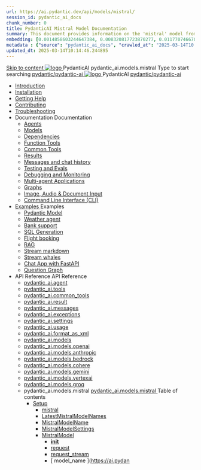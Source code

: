 ```yaml
---
url: https://ai.pydantic.dev/api/models/mistral/
session_id: pydantic_ai_docs
chunk_number: 0
title: PydanticAI Mistral Model Documentation
summary: This document provides information on the 'mistral' model from PydanticAI, part of the broader PydanticAI API documentation. It includes navigation links to various sections such as installation, help, contributing, and troubleshooting.
embedding: [0.0014858603244647384, 0.008320817723870277, 0.011770746670663357, -0.015589578077197075, -0.001688244752585888, 0.03191696107387543, -0.03443096950650215, -0.012166975997388363, -0.018527140840888023, 0.03011343628168106, -0.009195255115628242, -0.05907917395234108, -0.005653100553900003, -0.014947413466870785, 0.007897262461483479, 0.009734947234392166, -0.032518137246370316, 0.02814595215022564, 0.0024081184528768063, 0.05672912299633026, 0.06771424412727356, 0.03167102858424187, -0.03150707110762596, 0.00816369242966175, -0.012453900650143623, 0.005536964628845453, -0.01225578598678112, 0.036972302943468094, -0.009728115051984787, -0.007364402059465647, 0.04555271938443184, -0.018404172733426094, -0.02893841080367565, 0.0036207169760018587, 0.021929249167442322, 0.014879098162055016, -0.0028743711300194263, 0.026356087997555733, -0.031343113631010056, 0.05019816756248474, 0.0054003335535526276, -0.048285335302352905, 0.0027787296567112207, 0.002006765455007553, -0.04954234138131142, 0.0036138854920864105, 0.015043054707348347, 0.04976094886660576, 0.014865434728562832, 0.01925128512084484, -0.05951639264822006, 0.008272997103631496, -0.051455169916152954, 0.007371233310550451, 0.049569666385650635, -0.017365779727697372, -0.026342425495386124, -0.002587446477264166, 0.00992622971534729, -0.04801207408308983, -0.015903828665614128, -0.01086215116083622, -0.008382301777601242, 0.027175873517990112, -0.022926654666662216, -0.01360843051224947, -0.05344998091459274, 0.0012211380526423454, -0.03093321993947029, -0.001034124637953937, 0.003993036225438118, 0.007480537984520197, -0.03057797998189926, -0.061265263706445694, -0.03336524963378906, -0.0321902260184288, 0.016409363597631454, 0.09263570606708527, -0.006288433913141489, -0.03208091855049133, -0.014865434728562832, 0.021095801144838333, 0.0025549966376274824, -0.015944818034768105, -0.03221755102276802, -0.039540961384773254, -0.03915839642286301, 0.0022339140996336937, -0.019811470061540604, -0.04077063873410225, -0.020508287474513054, -0.01683291792869568, -0.02570025995373726, 0.012706667184829712, 0.08438320457935333, -0.047574855387210846, 0.00466935895383358, -0.00756251672282815, 0.01613610051572323, 0.018636446446180344, 0.010363448411226273, -0.04667309299111366, -0.02263972908258438, 0.05569072812795639, 0.041508447378873825, 0.00569408992305398, 0.015794524922966957, -0.011757083237171173, -0.021669650450348854, 0.040388073772192, -0.10438595712184906, -0.028309907764196396, 0.02474384382367134, 0.01295260339975357, -0.041617751121520996, -0.007480537984520197, -0.005232960917055607, 0.020644918084144592, -0.018704760819673538, -0.05607329308986664, -0.034868188202381134, 0.008614573627710342, 0.03596123680472374, 0.0352780818939209, 0.025290368124842644, 0.023623470216989517, -0.013266853988170624, -0.03142509236931801, -0.05396917834877968, -0.008389133028686047, -0.007931419648230076, 0.009782767854630947, 0.021874597296118736, -0.029512260109186172, -0.013854366727173328, -0.006701742298901081, -0.016026796773076057, 0.005871709901839495, -0.012344595976173878, 0.020699571818113327, 0.02559095434844494, -0.02710755728185177, -0.04637250304222107, 0.013198538683354855, -0.0444050207734108, -0.0015106246573850513, -0.013000424019992352, -0.022489435970783234, -0.02018037438392639, 0.0008018522057682276, 0.03525075316429138, 0.010465921834111214, -0.008901499211788177, -0.010991950519382954, -0.01390218734741211, -0.00648313295096159, 0.012139649130403996, -0.001660064677707851, -0.0007920318748801947, -0.03721823915839195, -0.0020204284228384495, 0.040797967463731766, -0.02102748490869999, -0.030632631853222847, -0.020139385014772415, -0.020740561187267303, -0.05186506360769272, -0.015275327488780022, -0.053531959652900696, -0.074272520840168, 0.0005324332742020488, 0.013225864619016647, -0.016641635447740555, -0.029157020151615143, 0.024661865085363388, -0.0329553559422493, -0.06377927213907242, -0.03399375081062317, -0.017106181010603905, -0.028091298416256905, -0.028282582759857178, 0.019087327644228935, -0.020508287474513054, -0.04842196777462959, -0.0068178786896169186, 0.0019042922649532557, -0.016190754249691963, 0.027298839762806892, -0.007569347973912954, 0.06837006658315659, 0.03475888445973396, 0.0210411474108696, 0.016409363597631454, 0.03188963606953621, -0.005109993275254965, -0.010500079952180386, 0.02593253180384636, 0.016559656709432602, 0.01832219399511814, 0.03792871907353401, 0.010588889941573143, 0.024716516956686974, 0.028419213369488716, -0.021410051733255386, 0.00017527173622511327, -0.00397254154086113, -0.004006699193269014, 0.006814462598413229, -0.034840863198041916, 0.02030334249138832, 0.0436398871243, -0.05940708518028259, 0.008730710484087467, 0.0002820145746227354, -0.022339140996336937, 0.01278181467205286, -0.06897124648094177, 0.000566164031624794, -0.0019094159360975027, 0.04790277034044266, -0.030304718762636185, 0.06071874126791954, 0.004659111611545086, -0.02836456149816513, -0.0015712545718997717, 0.01612243801355362, 0.06929916143417358, -0.06935381144285202, 0.020398983731865883, 0.0018137743463739753, 0.018595457077026367, 0.028801780194044113, -0.004423423204571009, -0.004840147215873003, 0.024224646389484406, -0.05842334404587746, 0.003958878573030233, -0.0008048409945331514, 0.02673865482211113, -0.01925128512084484, -0.005396917928010225, 0.002717245602980256, 0.003069070167839527, 0.03213557228446007, 0.010950961150228977, 0.008600911125540733, -0.0052944449707865715, -0.06339670717716217, 0.037764761596918106, 0.02672499045729637, 0.07585743814706802, -0.007125298026949167, 0.023322883993387222, -0.0059263622388243675, 0.003859821008518338, -0.0006613786099478602, -0.05011618882417679, -0.008259333670139313, -0.05661981552839279, -0.004382433835417032, -0.007835778407752514, 0.0031544642988592386, -0.03235417976975441, 0.013382989913225174, -0.015166022814810276, -0.016737276688218117, -0.03432166576385498, 0.01366308331489563, -0.034840863198041916, -0.05629190430045128, -0.006049330346286297, 0.017215484753251076, 0.04891383647918701, 0.006934014614671469, -0.012330932542681694, 0.013369327411055565, 0.016559656709432602, 0.011114918626844883, 0.033119313418865204, 0.05304009094834328, 0.019538208842277527, -0.00024316018971148878, 0.01925128512084484, 0.01858179271221161, -0.002679672325029969, 0.07203177362680435, 0.050744690001010895, -0.013096065260469913, -0.01763904094696045, -0.012720330618321896, 0.011183233931660652, 0.007863104343414307, 0.030550654977560043, -0.04383116960525513, 0.0215876717120409, -0.026410739868879318, 0.0586419552564621, 0.004942620173096657, 0.031343113631010056, 0.004631785210222006, 0.07662256807088852, 0.009461685083806515, 6.948958616703749e-05, -0.02171063981950283, -0.008525763638317585, 0.016518667340278625, 0.017338452860713005, -0.04787544533610344, 0.04749287664890289, -0.04060668498277664, -0.022257162258028984, -0.012891119346022606, -0.016395699232816696, -0.03560599684715271, -0.0029529337771236897, -0.04112588241696358, 0.031097177416086197, 0.006349917966872454, 0.060882698744535446, -0.007138960994780064, -0.053777895867824554, -0.03593390807509422, 0.01997542753815651, 0.024839485064148903, -0.03664438799023628, -0.02709389477968216, -0.0019623602274805307, -0.034048404544591904, -0.0268479585647583, -0.010766509920358658, 0.021273421123623848, -0.032736748456954956, -0.01634104736149311, 0.00473425816744566, 0.01960652507841587, -0.02228448912501335, -0.042574167251586914, 0.01103293988853693, -0.021164115518331528, 0.041180532425642014, -0.054461050778627396, -0.06525488942861557, -0.0069305989891290665, -0.0061142295598983765, -0.045252133160829544, -0.03576995059847832, -0.009174760431051254, 0.00047265729517675936, 0.00999454502016306, 0.0032108246814459562, 0.003566064639016986, 0.0033406238071620464, 0.006674416363239288, -0.001297138980589807, -0.06689445674419403, 0.016791928559541702, 0.014660488814115524, 0.015575914643704891, -0.012904781848192215, 0.028091298416256905, -0.0679328516125679, 0.015248000621795654, -0.03541471064090729, -0.026888947933912277, 0.006209871266037226, 0.00633967062458396, -0.003569480497390032, 0.002514007268473506, -0.028692474588751793, -0.04404978081583977, 0.0077469684183597565, -0.005724831949919462, -0.014633161947131157, -0.002713829977437854, 0.010588889941573143, -0.07367134839296341, -0.01507038064301014, 0.00882635172456503, 0.020412646234035492, 0.03232685476541519, 0.048148706555366516, 0.003383320989087224, -0.016518667340278625, -0.0020050574094057083, 0.038939788937568665, -0.027230525389313698, -0.0009188423282466829, 0.015726208686828613, 0.005058756563812494, 0.06175713613629341, 0.020357994362711906, -0.01845882646739483, -0.014537520706653595, 0.025782238692045212, 0.017802998423576355, 0.013690409250557423, -0.011237885802984238, 0.027613092213869095, 0.06481766700744629, 0.01395000796765089, 0.010930466465651989, -0.029621563851833344, -0.03317396715283394, 0.014455541968345642, -0.011524810455739498, 0.009919398464262486, 0.0436398871243, 0.009277233853936195, 0.013355663977563381, -0.008607742376625538, 0.032381508499383926, -0.046782396733760834, 0.027954667806625366, -0.006910104304552078, -0.0509086474776268, -0.046782396733760834, 0.018281204625964165, 0.014045649208128452, 0.0586419552564621, 0.043967802077531815, -0.016846582293510437, -0.060882698744535446, -0.024197321385145187, -0.0023517583031207323, -0.08241571485996246, 0.04902314394712448, 0.06744097918272018, -0.059024520218372345, 0.006151803303509951, -0.0385298952460289, 0.0008347289985977113, -0.004266297910362482, 0.04987025260925293, 0.008150028996169567, -0.011825398541986942, -0.031479742377996445, -0.022749032825231552, 0.034485623240470886, 0.011613620445132256, -0.010240481235086918, 0.04631785303354263, -0.018035270273685455, -0.033337924629449844, 0.053204044699668884, -0.03421236202120781, 0.005530132912099361, 0.01295260339975357, -0.04156310111284256, -0.005789731629192829, -0.026533707976341248, -0.012358258478343487, 0.007357570342719555, 0.013348832726478577, 0.016983212903141975, 0.004973362199962139, -0.04055203124880791, 0.11783043295145035, -0.0012493181275203824, 0.052821479737758636, 0.008840015158057213, 0.04877720773220062, 0.03279139846563339, -0.0408526174724102, 0.018745750188827515, -0.01015167124569416, -0.0006980981561355293, 0.026110151782631874, -0.024197321385145187, 0.01940157823264599, -0.030058782547712326, 0.03328327089548111, -0.04836731404066086, -0.009188423864543438, -0.018363183364272118, -0.02253042347729206, -0.038584548979997635, 0.016873907297849655, 0.016737276688218117, 0.010260975919663906, 0.025645608082413673, 0.030659958720207214, -0.016641635447740555, -0.004047688562422991, 0.03863919898867607, 0.002257824409753084, 0.0632873997092247, -0.03046867623925209, -0.03257279098033905, 0.002976844320073724, 0.009441190399229527, -0.017925964668393135, 0.010117513127624989, 0.04227358102798462, -0.01657331921160221, 0.057275645434856415, -0.00787676777690649, -0.02124609425663948, 0.009632473811507225, -0.008484775200486183, -0.02463454008102417, 0.00816369242966175, -0.0010896308813244104, -0.0235961452126503, 0.03798337280750275, 0.04167240485548973, -0.007644494995474815, 0.0032996346708387136, -0.011634115129709244, -0.007261928636580706, 0.03699962794780731, -0.049569666385650635, -0.008710215799510479, -0.007309749722480774, 0.03096054680645466, 0.03822930529713631, 0.02276269719004631, -0.0280093215405941, 0.03820198029279709, 0.0009120107861235738, 0.006315760314464569, 0.025604618713259697, -0.025536302477121353, -0.042792778462171555, 0.009502674452960491, -0.0015729625010862947, -0.030987873673439026, -0.03456760197877884, -0.04249218851327896, -0.00887417234480381, -0.007002330385148525, 0.014168617315590382, -0.01464682538062334, -0.009680294431746006, -0.016163427382707596, -0.045361436903476715, 0.006906688679009676, 0.008395964279770851, -0.014154953882098198, -0.03978689759969711, 0.02053561434149742, -0.002993923146277666, -0.001260419492609799, -0.018704760819673538, 0.032053593546152115, -0.008887835778295994, 0.014346237294375896, 0.001188688213005662, 0.005424243863672018, 0.0040647671557962894, 0.043858498334884644, 0.07181316614151001, 0.010076523758471012, 0.02345951460301876, -0.02788635343313217, 0.02590520679950714, 0.010985119268298149, -0.016969550400972366, -0.029348302632570267, 0.06552814692258835, 0.006551448255777359, 0.008723878301680088, -0.03888513520359993, 0.0038359106983989477, 0.019073665142059326, -0.0022031720727682114, 0.03981422632932663, -0.003914473578333855, 0.018841391429305077, -0.026479056105017662, -0.025536302477121353, 0.020959170535206795, -0.012248953804373741, -0.011784409172832966, -0.0017744929064065218, -0.013164380565285683, 0.0017744929064065218, -0.013301011174917221, -0.010370280593633652, -0.017830323427915573, -0.00952316913753748, -0.03243615850806236, -0.013519620522856712, 0.009632473811507225, 0.006708574015647173, -0.03885781019926071, 0.01776200905442238, -0.01471514068543911, -0.007371233310550451, 0.0023090611211955547, 0.010588889941573143, 0.03689032420516014, -0.02605549991130829, -0.005413996987044811, -0.022243499755859375, -0.004963114857673645, -0.02918434515595436, 0.060773395001888275, -0.013868029229342937, -0.036617062985897064, 0.012658846564590931, 0.014756130054593086, -0.030741937458515167, -0.019770480692386627, 0.029566911980509758, -0.01383387204259634, 0.00945485383272171, 0.010131176561117172, 0.005796562880277634, -0.016272732987999916, -0.000478634872706607, -0.021410051733255386, 0.004204813856631517, 0.006025419570505619, -0.02718953602015972, -0.0054652332328259945, 0.020112058147788048, -0.032299529761075974, 0.011299369856715202, 0.050853997468948364, -0.030632631853222847, -0.01150431577116251, -0.0034089393448084593, 0.030659958720207214, -0.0009000556310638785, -0.012064502574503422, -0.02438860386610031, -0.011354022659361362, -0.0459626130759716, -0.05951639264822006, 0.003648043144494295, -0.013000424019992352, 0.014660488814115524, 0.03150707110762596, 0.02777704782783985, -0.02371911332011223, 0.009666630998253822, 0.008594078943133354, -0.003434557467699051, -0.01306873932480812, -0.049214426428079605, 0.0059263622388243675, 0.023145264014601707, -0.013164380565285683, -0.03669904172420502, 0.05484361574053764, -0.024374941363930702, 0.0040237782523036, 0.0268479585647583, 0.016423026099801064, -0.012959434650838375, -0.016190754249691963, -0.004481491167098284, 0.020194036886096, -0.00916792917996645, 0.020194036886096, -0.023514166474342346, 0.019319599494338036, -0.015466609969735146, -0.026301436126232147, 0.03191696107387543, -0.0320262685418129, 0.008805857039988041, 0.02381475456058979, -0.01983879692852497, -0.04003283381462097, 0.021970238536596298, 0.02045363560318947, 0.018267542123794556, -0.0012885995674878359, 0.012242122553288937, 0.010513742454349995, 0.021164115518331528, 0.03290070593357086, 0.03328327089548111, -0.018404172733426094, 0.010281470604240894, 0.02356881834566593, -0.05071736499667168, -0.024456918239593506, 0.012003018520772457, -0.026561034843325615, 0.022557750344276428, -0.09110543876886368, 0.029840173199772835, 0.05219297856092453, -0.001023877295665443, 0.014660488814115524, 0.02570025995373726, -0.021068474277853966, 0.04612657055258751, 0.0249897800385952, -0.03721823915839195, 0.004051104187965393, -0.012050839141011238, 0.03607054054737091, 0.007487369701266289, -0.03891246020793915, 0.03402107581496239, 0.023760102689266205, -0.12362357974052429, -0.030769264325499535, 0.014127627946436405, -0.014783455990254879, 0.0008966398308984935, -0.017420431599020958, 0.003904226003214717, 0.015084044076502323, 0.02384207956492901, 0.036261823028326035, -0.02149203047156334, -0.022708045318722725, 0.006121061276644468, 0.002908528782427311, 0.027613092213869095, -0.04109855368733406, 0.010097018443048, 0.013519620522856712, 0.05150982365012169, -0.017024202272295952, -0.009038129821419716, -0.011108086444437504, 0.03456760197877884, -0.021683312952518463, 0.030386697500944138, 0.016163427382707596, -0.03410305455327034, -0.016873907297849655, 0.0362071692943573, -0.01120372861623764, -0.002461062977090478, 0.006671000272035599, -0.012412911280989647, -0.002775313798338175, -0.007337075658142567, -0.011606789194047451, 0.0133078433573246, -0.04519747942686081, 0.03117915615439415, -0.009079119190573692, 0.007548853754997253, -0.0005170623189769685, -0.004245803225785494, -0.029840173199772835, -0.01442821603268385, -0.008484775200486183, -0.022134194150567055, 0.006814462598413229, 0.05743960291147232, -0.02289932779967785, -0.010923635214567184, -0.013512789271771908, 0.011053434573113918, 0.012904781848192215, 0.004833315499126911, -0.010315627790987492, -0.030851241201162338, 0.022858338430523872, -0.010670867748558521, -0.04762950912117958, -0.0012049131328240037, 0.027503786608576775, 0.011278875172138214, -0.01937425136566162, 0.04041539877653122, -0.013355663977563381, -0.018759412690997124, 0.016969550400972366, 0.02893841080367565, 0.004109172150492668, -0.01668262481689453, -0.006319175940006971, -0.027599427849054337, 0.012863792479038239, -0.0012843298027291894, 0.014291585423052311, -0.0027582349721342325, 0.01586283929646015, -0.009516337886452675, 0.006524122320115566, -0.0037334375083446503, 0.008081713691353798, -0.03131578862667084, -0.007924588397145271, -0.022721707820892334, 0.0030058783013373613, -0.002244161441922188, -0.02755843847990036, -0.04003283381462097, -0.02686162106692791, -0.03235417976975441, -0.034840863198041916, -0.0017189866630360484, 0.0030195415019989014, -0.010260975919663906, 0.005209050606936216, -0.03828395903110504, 0.014113965444266796, -0.07143060117959976, -0.0034789626952260733, 0.0077128103002905846, -0.02053561434149742, 0.06350601464509964, -0.010547900572419167, -0.000191496656043455, 0.006899856962263584, 0.013055075891315937, -0.023746438324451447, -0.0022373299580067396, 0.007480537984520197, -0.02918434515595436, 0.03429434075951576, 0.03456760197877884, -0.05465233325958252, 0.024812160059809685, 0.006370412651449442, 0.025659270584583282, -0.003053699154406786, 0.00933871790766716, 0.014141291379928589, -0.005359344650059938, 0.03164369985461235, -0.05577270686626434, -0.02779071219265461, 0.01464682538062334, 0.03795604407787323, 0.02850119210779667, 0.02149203047156334, -0.052712175995111465, -0.0016805592458695173, -0.037901394069194794, 0.03560599684715271, -0.002730908803641796, 0.04973362386226654, 0.006657337304204702, 0.0030963963363319635, -0.004826484248042107, -0.021177779883146286, 0.009646137244999409, -0.006322592031210661, 0.0343489907681942, 0.042437538504600525, 0.021054811775684357, 0.013089234009385109, -0.01832219399511814, -0.011757083237171173, -0.00858724769204855, -0.0026147726457566023, 0.000431241060141474, 0.044541653245687485, 0.006961341015994549, 0.006783721037209034, 0.028583170846104622, 0.03978689759969711, -0.06891658902168274, 0.027175873517990112, -0.013990997336804867, 0.0061586350202560425, -0.008662395179271698, 0.0007920318748801947, -0.0038085845299065113, -0.004235555883497, -0.019907113164663315, -0.011476989835500717, -0.023049620911478996, -0.0008099646656773984, -0.005762405227869749, -0.003391860518604517, -0.01773468218743801, 0.011422337964177132, 0.009974051266908646, -0.013929513283073902, 0.004683021921664476, 0.010985119268298149, 0.0027394481003284454, 0.028911083936691284, -0.01464682538062334, -0.031097177416086197, 0.029621563851833344, -0.02626044675707817, -0.003648043144494295, -0.013915850780904293, -0.02628777176141739, 0.004341444931924343, -0.004580548498779535, -0.05754890665411949, 0.027954667806625366, 0.022680718451738358, 0.024429593235254288, -0.013102896511554718, 0.030277391895651817, -0.02112312614917755, -0.020972833037376404, 0.014209606684744358, -0.023322883993387222, 0.025058094412088394, 0.014277921989560127, 0.003205701010301709, 0.015534925274550915, 0.02113679051399231, -0.0031459250021725893, 0.035687971860170364, 0.016737276688218117, 0.021314410492777824, -0.014564846642315388, -0.03902176767587662, 0.009844251908361912, 0.03014076128602028, 0.0007079184870235622, 0.05525350943207741, 0.01810358464717865, 0.005007519852370024, -0.02356881834566593, -0.02628777176141739, 0.05733029916882515, 0.015220674686133862, -0.04413175955414772, 0.020112058147788048, 0.004833315499126911, -0.03191696107387543, -0.01940157823264599, 0.020863527432084084, 0.007111635059118271, -0.004805989563465118, 0.014564846642315388, -0.00199822592549026, -0.013642588630318642, -0.01203034445643425, 0.01354694738984108, 0.03445829451084137, -0.0495150126516819, 0.02825525589287281, -0.01587650366127491, -0.006049330346286297, 0.024320287629961967, -0.009816925041377544, -0.0020118891261518, 0.014346237294375896, -0.01843149960041046, -0.010342953726649284, 0.0031442169565707445, -0.00408867746591568, -0.04656378924846649, 0.005513054318726063, -0.0008052679477259517, -0.00651045935228467, 0.000929089670535177, -0.0028333819936960936, 0.04087994620203972, -0.0171744953840971, 0.00028265503351576626, 0.021437378600239754, -0.01776200905442238, 0.0016045583179220557, -0.03563332185149193, -0.05661981552839279, -0.00830032303929329, -0.002443983918055892, -0.01997542753815651, 0.023746438324451447, -0.0006596707389689982, -0.04298406094312668, 0.018472488969564438, 0.010356617160141468, -0.011026108637452126, -0.013362495228648186, -0.005137319210916758, 0.012064502574503422, -0.018062595278024673, 0.010752846486866474, 0.03560599684715271, 0.033556532114744186, 0.01104660239070654, 0.07673187553882599, 0.023322883993387222, 0.005536964628845453, -0.02567293308675289, -0.0013415439752861857, -0.02181994356215, 0.009482179768383503, -0.01069136243313551, 0.029812848195433617, 0.021546682342886925, 0.0026984589640051126, -0.012877455912530422, 0.022503098472952843, -0.02149203047156334, 0.018759412690997124, 0.02780437469482422, 0.009434359148144722, -0.027285177260637283, 0.023418525233864784, 0.002315892605111003, -0.003771011019125581, 0.044869564473629, 0.008170523680746555, -0.012399247847497463, -0.01050691120326519, -0.01660064607858658, 0.023678123950958252, -0.002650638110935688, -0.0021075305994600058, -0.00858724769204855, -0.009680294431746006, -0.031807657331228256, -0.021328072994947433, 0.014728804118931293, 0.006459222640842199, -0.013772387988865376, 0.0014713433338329196, -0.008819520473480225, -0.01844516210258007, 0.02568659745156765, -0.0006353333592414856, -0.021655987948179245, -0.014182280749082565, -0.005308107938617468, -0.014551184140145779, -0.03593390807509422, -0.025140073150396347, -0.014810781925916672, 0.016846582293510437, 0.034267012029886246, 0.0006754687055945396, -0.01845882646739483, 0.016204416751861572, -0.00023696910648141056, 0.004269713535904884, 0.008744372986257076, 0.007699147332459688, -0.023158926516771317, -0.024497907608747482, 0.04495154321193695, -0.008969814516603947, 0.030878568068146706, 0.024197321385145187, 0.032381508499383926, -0.02123243175446987, -0.019087327644228935, 0.03096054680645466, -0.028091298416256905, -0.044077105820178986, 0.021806281059980392, 0.0013432519044727087, 0.01994810253381729, 0.03557866811752319, -0.0022971059661358595, -0.016983212903141975, -0.008559921756386757, 0.02430662512779236, 0.0343489907681942, 0.00851893238723278, 0.029676217585802078, 0.008812688291072845, 0.002775313798338175, 0.01459217257797718, 0.0025396256241947412, 0.02279002219438553, 0.023035958409309387, 0.04415908455848694, 0.0029717206489294767, 0.010923635214567184, 0.0032296113204210997, -0.041262511163949966, 0.010513742454349995, 0.01951088383793831, 0.012091828510165215, 0.005403749644756317, -0.02686162106692791, 0.01326002273708582, -0.004512233193963766, 0.01289795059710741, -0.016846582293510437, -0.019565535709261894, -0.002305645262822509, -0.04333930090069771, -0.03328327089548111, -0.008327648974955082, -0.037081606686115265, -0.00037936403532512486, -0.01203034445643425, -0.02253042347729206, 0.030632631853222847, 0.0007501886575482786, -0.01680559292435646, -0.0157808605581522, 0.022134194150567055, -0.02953958697617054, 0.015808187425136566, 0.018117249011993408, -0.015466609969735146, 0.0003003743477165699, -0.0065446170046925545, 0.00622011860832572, 0.0028299661353230476, 0.0028316739480942488, 0.030086109414696693, -0.03844791650772095, 0.02020769938826561, 0.014455541968345642, 0.0016890986589714885, 0.023609807714819908, 0.006035666912794113, 0.026820631697773933, -0.003767595160752535, -0.06640258431434631, 0.0270802304148674, 0.01295260339975357, -0.04566202312707901, 0.00888100452721119, -0.009502674452960491, 0.020166711881756783, -0.015138695947825909, 0.014564846642315388, -0.059953611344099045, -0.002192924963310361, -0.025426998734474182, -0.012617857195436954, 0.012863792479038239, 0.014933750033378601, 0.026369750499725342, 0.009987713769078255, 0.011777577921748161, -0.02356881834566593, -0.006688079331070185, 0.005612111650407314, -0.00583755224943161, 0.003982788883149624, 0.028282582759857178, 0.009024466387927532, -0.026820631697773933, 0.02209320478141308, -0.010964624583721161, -0.008894667029380798, -0.05571805313229561, -7.909644045867026e-05, 0.006042498629540205, -0.019060000777244568, -0.016887571662664413, -0.012802309356629848, -0.004385849926620722, -0.01062304712831974, 0.01983879692852497, -0.014551184140145779, 0.024484245106577873, 0.012235291302204132, 0.008006567135453224, -0.04415908455848694, 0.09405666589736938, 0.014332574792206287, -0.013512789271771908, 0.012911614030599594, -0.0038085845299065113, -0.0065275379456579685, 0.01601313427090645, 0.005782899912446737, -0.02559095434844494, -0.02602817304432392, 0.00010322032176190987, 0.01994810253381729, 0.005243208259344101, 0.00916792917996645, 0.018007943406701088, -0.012160143814980984, -0.005106577184051275, -0.0046181222423911095, 0.015439284034073353, 0.014400890097022057, 0.013396653346717358, 0.010554731823503971, -0.0280093215405941, -0.026192130520939827, -0.013601599261164665, -0.00025319401174783707, 0.02345951460301876, -0.023295557126402855, 0.014961075969040394, 0.02594619430601597, 0.011770746670663357, -0.027257850393652916, 0.0022851505782455206, 0.02054927684366703, -0.02698458917438984, 0.014168617315590382, 0.013615262694656849, -0.005318355280905962, -0.004433670546859503, -0.008027061820030212, 0.042574167251586914, 0.033583857119083405, -0.0036138854920864105, -0.00299050728790462, -0.015370968729257584, 0.022106869146227837, 0.0215876717120409, -0.02347317710518837, -0.023295557126402855, 0.02486681193113327, 0.00015477710985578597, 0.020972833037376404, -0.005875125993043184, -0.007186781615018845, -0.0028094714507460594, -0.0188004020601511, -0.009140602312982082, 0.04413175955414772, 0.018376847729086876, 0.01915564201772213, -0.039076417684555054, 0.013690409250557423, 0.01621807925403118, 0.0324908122420311, 0.020057406276464462, -0.04014213755726814, 0.00481282128021121, 0.007289255037903786, -0.0003262061218265444, 0.04156310111284256, -0.013758724555373192, 0.010875814594328403, 0.027941005304455757, -0.013061908073723316, -0.0037300216499716043, 0.024333951994776726, 0.003723190166056156, 0.009270401671528816, 0.005273950286209583, 0.03888513520359993, -0.01787131279706955, -0.01728380098938942, -0.010827993974089622, 0.026096489280462265, -0.02932097762823105, -0.03068728558719158, 0.0004756460839416832, -0.014674151316285133, -0.028993062674999237, -0.004488322883844376, 0.028227930888533592, 0.004925541579723358, -0.009147434495389462, -0.00437901820987463, 0.003521659644320607, 0.03738219663500786, -0.003917889203876257, 0.026602022349834442, 0.009967219084501266, 0.019893448799848557, 0.013102896511554718, -0.005919530987739563, -0.038365937769412994, 0.014906424097716808, -0.027845364063978195, 0.009700789116322994, -0.0014380394713953137, -0.00357631198130548, -0.025864217430353165, 0.001425230409950018, 0.014469205401837826, 0.001087069045752287, -0.006332838907837868, 0.0014679274754598737, 0.0006592437857761979, -0.019114652648568153, -0.012105491943657398, -0.003135677659884095, -0.016436688601970673, -0.0315617211163044, 0.01646401546895504, 0.002872663317248225, 0.013458137400448322, -0.03675369545817375, -0.007159455679357052, 0.012358258478343487, -0.016873907297849655, 0.001367162331007421, -0.008143197745084763, -0.003788089845329523, -0.004539559595286846, 0.03505947068333626, 0.002098991069942713, -0.026205793023109436, 0.0006835811655037105, 0.007214108016341925, 0.012412911280989647, -0.008614573627710342, -0.030987873673439026, 0.010664036497473717, 0.006595853250473738, 0.029730869457125664, 0.008505268953740597, -0.015084044076502323, 0.012474395334720612, -0.023773765191435814, -0.008327648974955082, 0.01242657471448183, -0.0036207169760018587, 0.0199617650359869, -0.0033355001360177994, -0.006196208298206329, 0.009598315693438053, 0.007186781615018845, -0.016177089884877205, -0.047602180391550064, 0.0006733338232152164, -0.019551871344447136, -0.006841788999736309, -0.009229413233697414, 0.013724567368626595, 0.0030212493147701025, -0.02395138517022133, -0.03396642580628395, 0.007234602700918913, 0.0018103584880009294, 0.012631520628929138, 0.010001377202570438, 0.016750941053032875, -0.012597362510859966, -0.016313722357153893, -0.008143197745084763, 0.0014038818189874291, 0.03227220103144646, -0.0024747259449213743, -0.0019077080069109797, -0.011080760508775711, 0.0023568819742649794, -0.0013611846370622516, -0.0032706004567444324, -0.010124344378709793, -0.0074190543964505196, 0.01796695403754711, -0.01658698357641697, -0.01623174361884594, -0.0018855055095627904, -0.0252220518887043, 0.010015039704740047, -0.011108086444437504, -0.037081606686115265, -0.012317270040512085, -0.0047991578467190266, 0.008894667029380798, -0.00835497584193945, -0.006500212009996176, 0.025713922455906868, 0.020030079409480095, -0.0183358583599329, 0.007787957321852446, -0.0009700789232738316, 0.012870624661445618, 0.025618281215429306, 0.004990441258996725, 0.012877455912530422, -0.03634380176663399, 0.017775671556591988, -0.008464280515909195, 0.008272997103631496, -0.012761319987475872, -0.01302091870456934, -0.03268209472298622, 0.011190065182745457, -5.1610160880954936e-05, 0.006524122320115566, 0.017338452860713005, 0.00528761325404048, 0.01383387204259634, 0.00974177848547697, 0.015507599338889122, -0.013724567368626595, -0.024456918239593506, 0.01845882646739483, 0.008450617082417011, -0.005998093634843826, 0.016532331705093384, 0.019756818190217018, 0.02850119210779667, -0.024320287629961967, 0.0022834427654743195, 0.0240606889128685, 0.03290070593357086, 0.025399671867489815, -0.002654053969308734, -0.02311793714761734, 0.007200445048511028, -0.011634115129709244, -0.015917491167783737, 0.012501721270382404, 0.009987713769078255, -0.016627972945570946, 0.003569480497390032, 0.029102368280291557, -0.001468781498260796, 0.022393792867660522, -0.011005613952875137, 0.006144971586763859, -0.0030468676704913378, 0.0012117447331547737, -0.02020769938826561, 0.02429296262562275, 0.004320950247347355, -0.004126251209527254, 0.003315005684271455, -0.010609384626150131, 0.021765291690826416, -0.04200031980872154, -0.013881692662835121, 0.014797119423747063, 0.0080475565046072, 0.018622782081365585, -0.018636446446180344, 0.004283376503735781, 0.030523328110575676, 0.002980259945616126, 0.008580416440963745, 0.048968490213155746, -0.05036212503910065, -0.02839188650250435, -0.025836890563368797, -0.01914197951555252, 0.017611714079976082, -0.005352512933313847, 0.014031986705958843, -0.00331329763866961, -0.026410739868879318, 0.01844516210258007, 0.0009248199639841914, -0.02068590745329857, 0.004474659916013479, -0.030386697500944138, -0.0001482657971791923, -0.000609288108535111, 0.0005328602273948491, -0.019688503816723824, 0.030277391895651817, 0.021901922300457954, 0.00717995036393404, -0.017584389075636864, 0.014701477251946926, 0.0010708441259339452, 0.05055340752005577, 0.005998093634843826, 0.03268209472298622, -0.020385319367051125, 0.01255637314170599, 0.04087994620203972, -0.004959699232131243, -0.018130911514163017, -0.018021607771515846, 0.000957269745413214, -0.01646401546895504, -0.01669628731906414, 0.038338612765073776, -0.002372252754867077, 0.017365779727697372, 0.02266705594956875, 0.0011716093868017197, 0.003986204508692026, -0.03817465528845787, 0.019169306382536888, -0.0006455807015299797, -0.0065275379456579685, 0.00868972111493349, 0.007125298026949167, 0.021915584802627563, 0.025386009365320206, -0.04713763669133186, 0.020385319367051125, -0.006975003983825445, 0.005936609581112862, 0.011094423942267895, -0.011757083237171173, 0.02839188650250435, -0.012447068467736244, -0.00998088251799345, 0.011155907064676285, -0.04260149225592613, -0.0020921595860272646, 0.0031442169565707445, 0.011791241355240345, 0.005420828238129616, 0.0017591220093891025, 0.03861187398433685, -0.018130911514163017, -0.004515648819506168, -0.018308531492948532, -0.021205104887485504, 0.02033066749572754, 0.023732775822281837, -0.006144971586763859, -0.02839188650250435, 0.004925541579723358, -0.001724964240565896, -0.024129005149006844, -0.026424402371048927, 0.0013970502186566591, 0.02464820258319378, -0.0015524678165093064, 0.004573717247694731, -0.003460175823420286, 0.03199893981218338, 0.012474395334720612, 0.025522639974951744, -0.02871980145573616, 0.009208918549120426, 0.022448446601629257, -0.011893713846802711, 0.012378753162920475, -0.0462631992995739, -0.007350738625973463, -0.015958480536937714, -0.013157549314200878, -0.014933750033378601, 0.033119313418865204, -0.00633967062458396, 0.039759572595357895, 0.017119843512773514, -0.020945506170392036, -0.018855055794119835, 0.014346237294375896, 0.004368770867586136, 0.00957098975777626, 0.04776613786816597, 0.006274770945310593, -0.01683291792869568, 0.015698881819844246, -0.010240481235086918, 0.007904093712568283, 0.005752157885581255, -0.012003018520772457, 0.052739500999450684, -0.012693004682660103, -0.0009009095374494791, 0.01254271063953638, 0.006858867593109608, 0.008225176483392715, 0.0010665744775906205, -0.0054823122918605804, -0.0047889105044305325]
metadata : {"source": "pydantic_ai_docs", "crawled_at": "2025-03-14T10:14:46.244895", "url_path": "/api/models/mistral/", "chunk_size": 5000}
updated_dt: 2025-03-14T10:14:46.244895
---
```

[ Skip to content ](https://ai.pydantic.dev/api/models/mistral/#pydantic_aimodelsmistral)
[ ![logo](https://ai.pydantic.dev/img/logo-white.svg) ](https://ai.pydantic.dev/ "PydanticAI")
PydanticAI 
pydantic_ai.models.mistral 
Type to start searching
[ pydantic/pydantic-ai  ](https://github.com/pydantic/pydantic-ai "Go to repository")
[ ![logo](https://ai.pydantic.dev/img/logo-white.svg) ](https://ai.pydantic.dev/ "PydanticAI") PydanticAI 
[ pydantic/pydantic-ai  ](https://github.com/pydantic/pydantic-ai "Go to repository")
  * [ Introduction  ](https://ai.pydantic.dev/)
  * [ Installation  ](https://ai.pydantic.dev/install/)
  * [ Getting Help  ](https://ai.pydantic.dev/help/)
  * [ Contributing  ](https://ai.pydantic.dev/contributing/)
  * [ Troubleshooting  ](https://ai.pydantic.dev/troubleshooting/)
  * Documentation  Documentation 
    * [ Agents  ](https://ai.pydantic.dev/agents/)
    * [ Models  ](https://ai.pydantic.dev/models/)
    * [ Dependencies  ](https://ai.pydantic.dev/dependencies/)
    * [ Function Tools  ](https://ai.pydantic.dev/tools/)
    * [ Common Tools  ](https://ai.pydantic.dev/common_tools/)
    * [ Results  ](https://ai.pydantic.dev/results/)
    * [ Messages and chat history  ](https://ai.pydantic.dev/message-history/)
    * [ Testing and Evals  ](https://ai.pydantic.dev/testing-evals/)
    * [ Debugging and Monitoring  ](https://ai.pydantic.dev/logfire/)
    * [ Multi-agent Applications  ](https://ai.pydantic.dev/multi-agent-applications/)
    * [ Graphs  ](https://ai.pydantic.dev/graph/)
    * [ Image, Audio & Document Input  ](https://ai.pydantic.dev/input/)
    * [ Command Line Interface (CLI)  ](https://ai.pydantic.dev/cli/)
  * [ Examples  ](https://ai.pydantic.dev/examples/)
Examples 
    * [ Pydantic Model  ](https://ai.pydantic.dev/examples/pydantic-model/)
    * [ Weather agent  ](https://ai.pydantic.dev/examples/weather-agent/)
    * [ Bank support  ](https://ai.pydantic.dev/examples/bank-support/)
    * [ SQL Generation  ](https://ai.pydantic.dev/examples/sql-gen/)
    * [ Flight booking  ](https://ai.pydantic.dev/examples/flight-booking/)
    * [ RAG  ](https://ai.pydantic.dev/examples/rag/)
    * [ Stream markdown  ](https://ai.pydantic.dev/examples/stream-markdown/)
    * [ Stream whales  ](https://ai.pydantic.dev/examples/stream-whales/)
    * [ Chat App with FastAPI  ](https://ai.pydantic.dev/examples/chat-app/)
    * [ Question Graph  ](https://ai.pydantic.dev/examples/question-graph/)
  * API Reference  API Reference 
    * [ pydantic_ai.agent  ](https://ai.pydantic.dev/api/agent/)
    * [ pydantic_ai.tools  ](https://ai.pydantic.dev/api/tools/)
    * [ pydantic_ai.common_tools  ](https://ai.pydantic.dev/api/common_tools/)
    * [ pydantic_ai.result  ](https://ai.pydantic.dev/api/result/)
    * [ pydantic_ai.messages  ](https://ai.pydantic.dev/api/messages/)
    * [ pydantic_ai.exceptions  ](https://ai.pydantic.dev/api/exceptions/)
    * [ pydantic_ai.settings  ](https://ai.pydantic.dev/api/settings/)
    * [ pydantic_ai.usage  ](https://ai.pydantic.dev/api/usage/)
    * [ pydantic_ai.format_as_xml  ](https://ai.pydantic.dev/api/format_as_xml/)
    * [ pydantic_ai.models  ](https://ai.pydantic.dev/api/models/base/)
    * [ pydantic_ai.models.openai  ](https://ai.pydantic.dev/api/models/openai/)
    * [ pydantic_ai.models.anthropic  ](https://ai.pydantic.dev/api/models/anthropic/)
    * [ pydantic_ai.models.bedrock  ](https://ai.pydantic.dev/api/models/bedrock/)
    * [ pydantic_ai.models.cohere  ](https://ai.pydantic.dev/api/models/cohere/)
    * [ pydantic_ai.models.gemini  ](https://ai.pydantic.dev/api/models/gemini/)
    * [ pydantic_ai.models.vertexai  ](https://ai.pydantic.dev/api/models/vertexai/)
    * [ pydantic_ai.models.groq  ](https://ai.pydantic.dev/api/models/groq/)
    * pydantic_ai.models.mistral  [ pydantic_ai.models.mistral  ](https://ai.pydantic.dev/api/models/mistral/) Table of contents 
      * [ Setup  ](https://ai.pydantic.dev/api/models/mistral/#setup)
        * [ mistral  ](https://ai.pydantic.dev/api/models/mistral/#pydantic_ai.models.mistral)
        * [ LatestMistralModelNames  ](https://ai.pydantic.dev/api/models/mistral/#pydantic_ai.models.mistral.LatestMistralModelNames)
        * [ MistralModelName  ](https://ai.pydantic.dev/api/models/mistral/#pydantic_ai.models.mistral.MistralModelName)
        * [ MistralModelSettings  ](https://ai.pydantic.dev/api/models/mistral/#pydantic_ai.models.mistral.MistralModelSettings)
        * [ MistralModel  ](https://ai.pydantic.dev/api/models/mistral/#pydantic_ai.models.mistral.MistralModel)
          * [ __init__  ](https://ai.pydantic.dev/api/models/mistral/#pydantic_ai.models.mistral.MistralModel.__init__)
          * [ request  ](https://ai.pydantic.dev/api/models/mistral/#pydantic_ai.models.mistral.MistralModel.request)
          * [ request_stream  ](https://ai.pydantic.dev/api/models/mistral/#pydantic_ai.models.mistral.MistralModel.request_stream)
          * [ model_name  ](https://ai.pydan